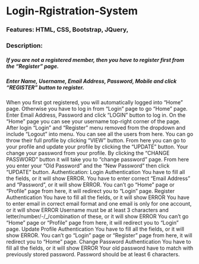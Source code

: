 # Login-Rgistration-System
### Features: HTML, CSS, Bootstrap, JQuery,
### Description: 
##### If you are not a registered member, then you have to register first from the “Register” page.
##### Enter Name, Username, Email Address, Password, Mobile and click “REGISTER” button to register.
When you first got registered, you will automatically logged into “Home” page.
Otherwise you have to log in from “Login” page to go “Home” page.
Enter Email Address, Password and click “LOGIN” button to log in.
On the “Home” page you can see your username top-right corner of the page.
After login “Login” and “Register” menu removed from the dropdown and include “Logout” into menu.
You can see all the users from here.
You can go throw their full profile by clicking “VIEW” button.
From here you can go to your profile and update your profile by clicking the “UPDATE” button.
Your change your password from your profile.
By clicking the “CHANGE PASSWORD” button it will take you to “change password” page.
From here you enter your “Old Password” and the “New Password” then click “UPDATE” button.
Authentication:
Login Authentication
You have to fill all the fields, or it will show ERROR.
You have to enter correct “Email Address” and “Password”, or it will show ERROR.
You can’t go “Home” page or “Profile” page from here, it will redirect you to “Login” page.
Register Authentication
You have to fill all the fields, or it will show ERROR
You have to enter email in correct email format and one email is only for one account, or it will show ERROR
Username must be at least 3 characters and letter/number/-/_/combination of these, or it will show ERROR
You can’t go “Home” page or “Profile” page from here, it will redirect you to “Login” page.
Update Profile Authentication
You have to fill all the fields, or it will show ERROR.
You can’t go “Login” page or “Register” page from here, it will redirect you to “Home” page.
Change Password Authentication
You have to fill all the fields, or it will show ERROR
Your old password have to match with previously stored password.
Password should be at least 6 characters.
